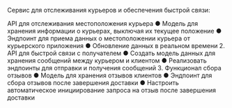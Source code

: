 Сервис для отслеживания курьеров и
обеспечения быстрой связи:

API для отслеживания местоположения курьера
● Модель для хранения информации о курьерах, выключая
их текущее положение
● Эндпоинт для приема данных о местоположении курьера
от курьерского приложения
● Обновление данных в реальном времени
2. API для быстрой связи с получателем
● Создать модель данных для хранения сообщений между
курьером и клиентом
● Реализовать эндпоинты для отправки и получения
сообщений
3. Функционал сбора отзывов
● Модель для хранения отзывов клиентов
● Эндпоинт для сбора отзывов после завершения доставки
● Настроить автоматическое инициирование запроса на
отзыв после завершения доставки

